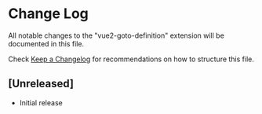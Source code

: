 # Change Log

All notable changes to the "vue2-goto-definition" extension will be documented in this file.

Check [Keep a Changelog](http://keepachangelog.com/) for recommendations on how to structure this file.

## [Unreleased]

- Initial release